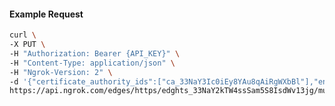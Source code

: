<!-- Code generated for API Clients. DO NOT EDIT. -->

#### Example Request

```bash
curl \
-X PUT \
-H "Authorization: Bearer {API_KEY}" \
-H "Content-Type: application/json" \
-H "Ngrok-Version: 2" \
-d '{"certificate_authority_ids":["ca_33NaY3Ic0iEy8YAu8qAiRgWXbBl"],"enabled":true}' \
https://api.ngrok.com/edges/https/edghts_33NaY2kTW4ssSam5S8IsdWv13jg/mutual_tls
```
